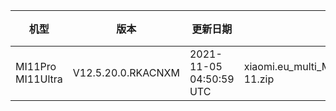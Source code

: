 | 机型 | 版本 | 更新日期 | 文件名 | 大小 | 下载链接 |
| ---- | ---- | ---- | ---- | ---- | ---- |
| MI11Pro MI11Ultra | V12.5.20.0.RKACNXM | 2021-11-05 04:50:59 UTC | xiaomi.eu_multi_MI11Pro_MI11Ultra_V12.5.20.0.RKACNXM_v12-11.zip | 3.8 GB | [SourceForge](https://sourceforge.net/projects/xiaomi-eu-multilang-miui-roms/files/xiaomi.eu/MIUI-STABLE-RELEASES/MIUIv12/xiaomi.eu_multi_MI11Pro_MI11Ultra_V12.5.20.0.RKACNXM_v12-11.zip/download) |
